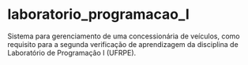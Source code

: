 # laboratorio_programacao_I
Sistema para gerenciamento de uma concessionária de veículos, como requisito para a segunda verificação de aprendizagem da disciplina de Laboratório de Programação I (UFRPE).
